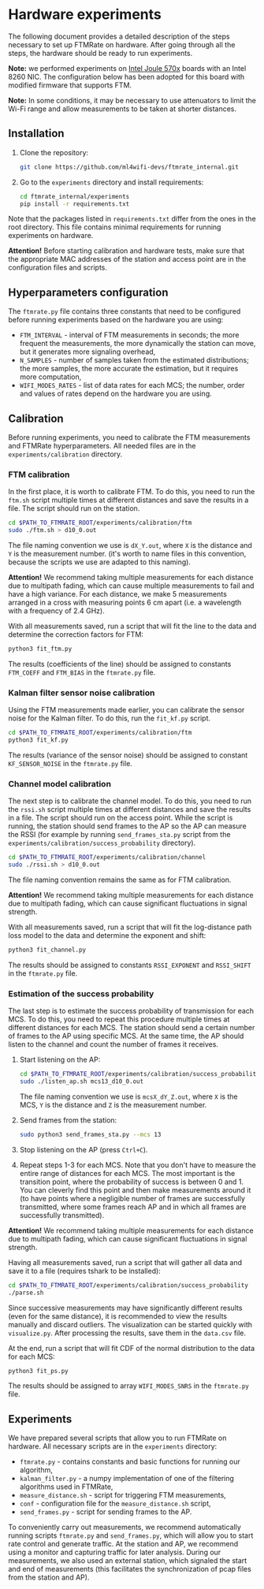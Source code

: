 # Hardware experiments

The following document provides a detailed description of the steps necessary to set up FTMRate on hardware. 
After going through all the steps, the hardware should be ready to run experiments.

**Note:** we performed experiments on [Intel Joule 570x](https://www.intel.com/content/www/us/en/products/sku/96414/intel-joule-570x-developer-kit/specifications.html)
boards with an Intel 8260 NIC. The configuration below has been adopted for this board with modified firmware that supports FTM.

**Note:** In some conditions, it may be necessary to use attenuators to limit the Wi-Fi range and allow measurements to 
be taken at shorter distances.

## Installation

1. Clone the repository:
	```bash
	git clone https://github.com/ml4wifi-devs/ftmrate_internal.git
	```

2. Go to the `experiments` directory and install requirements:
	```bash
	cd ftmrate_internal/experiments
	pip install -r requirements.txt
	```

Note that the packages listed in `requirements.txt` differ from the ones in the root directory. This file contains 
minimal requirements for running experiments on hardware.

**Attention!** Before starting calibration and hardware tests, make sure that the appropriate MAC addresses of the 
station and access point are in the configuration files and scripts.

## Hyperparameters configuration

The `ftmrate.py` file contains three constants that need to be configured before running experiments based on the
hardware you are using:

- `FTM_INTERVAL` - interval of FTM measurements in seconds; the more frequent the measurements, the more dynamically 
  the station can move, but it generates more signaling overhead,
- `N_SAMPLES` - number of samples taken from the estimated distributions; the more samples, the more accurate the 
  estimation, but it requires more computation,
- `WIFI_MODES_RATES` - list of data rates for each MCS; the number, order and values of rates depend on the hardware 
  you are using.

## Calibration

Before running experiments, you need to calibrate the FTM measurements and FTMRate hyperparameters.
All needed files are in the `experiments/calibration` directory.

### FTM calibration

In the first place, it is worth to calibrate FTM. To do this, you need to run the `ftm.sh` script multiple times at 
different distances and save the results in a file. The script should run on the station.

```bash
cd $PATH_TO_FTMRATE_ROOT/experiments/calibration/ftm
sudo ./ftm.sh > d10_0.out
```

The file naming convention we use is `dX_Y.out`, where `X` is the distance and `Y` is the measurement number.
(it's worth to name files in this convention, because the scripts we use are adapted to this naming).

**Attention!** We recommend taking multiple measurements for each distance due to multipath fading, which can cause 
multiple measurements to fail and have a high variance. For each distance, we make 5 measurements arranged in a cross 
with measuring points 6 cm apart (i.e. a wavelength with a frequency of 2.4 GHz).

With all measurements saved, run a script that will fit the line to the data and determine the correction factors for FTM:

```bash
python3 fit_ftm.py
```

The results (coefficients of the line) should be assigned to constants `FTM_COEFF` and `FTM_BIAS` in the `ftmrate.py` file.

### Kalman filter sensor noise calibration

Using the FTM measurements made earlier, you can calibrate the sensor noise for the Kalman filter. To do this, run the
`fit_kf.py` script.

```bash
cd $PATH_TO_FTMRATE_ROOT/experiments/calibration/ftm
python3 fit_kf.py
```

The results (variance of the sensor noise) should be assigned to constant `KF_SENSOR_NOISE` in the `ftmrate.py` file.

### Channel model calibration

The next step is to calibrate the channel model. To do this, you need to run the `rssi.sh` script multiple times at
different distances and save the results in a file. The script should run on the access point. While the script is 
running, the station should send frames to the AP so the AP can measure the RSSI (for example by running 
`send_frames_sta.py` script from the `experiments/calibration/success_probability` directory).

```bash
cd $PATH_TO_FTMRATE_ROOT/experiments/calibration/channel
sudo ./rssi.sh > d10_0.out
```

The file naming convention remains the same as for FTM calibration.

**Attention!** We recommend taking multiple measurements for each distance due to multipath fading, which can cause 
significant fluctuations in signal strength.

With all measurements saved, run a script that will fit the log-distance path loss model to the data and determine
the exponent and shift:

```bash
python3 fit_channel.py
```

The results should be assigned to constants `RSSI_EXPONENT` and `RSSI_SHIFT` in the `ftmrate.py` file.

### Estimation of the success probability

The last step is to estimate the success probability of transmission for each MCS. To do this, you need to repeat this 
procedure multiple times at different distances for each MCS. The station should send a certain number of frames to the 
AP using specific MCS. At the same time, the AP should listen to the channel and count the number of frames it receives.

1. Start listening on the AP:
    ```bash
    cd $PATH_TO_FTMRATE_ROOT/experiments/calibration/success_probability
    sudo ./listen_ap.sh mcs13_d10_0.out
    ```
   The file naming convention we use is `mcsX_dY_Z.out`, where `X` is the MCS, `Y` is the distance and `Z` is the
   measurement number.

2. Send frames from the station:
    ```bash
    sudo python3 send_frames_sta.py --mcs 13
    ```
    
3. Stop listening on the AP (press `Ctrl+C`).

4. Repeat steps 1-3 for each MCS. Note that you don't have to measure the entire range of distances for each MCS.
   The most important is the transition point, where the probability of success is between 0 and 1. You can cleverly 
   find this point and then make measurements around it (to have points where a negligible number of frames are 
   successfully transmitted, where some frames reach AP and in which all frames are successfully transmitted).

**Attention!** We recommend taking multiple measurements for each distance due to multipath fading, which can cause 
significant fluctuations in signal strength.

Having all measurements saved, run a script that will gather all data and save it to a file (requires tshark to be installed):

```bash
cd $PATH_TO_FTMRATE_ROOT/experiments/calibration/success_probability
./parse.sh
```

Since successive measurements may have significantly different results (even for the same distance), it is recommended 
to view the results manually and discard outliers. The visualization can be started quickly with `visualize.py`.
After processing the results, save them in the `data.csv` file.

At the end, run a script that will fit CDF of the normal distribution to the data for each MCS:

```bash
python3 fit_ps.py
```

The results should be assigned to array `WIFI_MODES_SNRS` in the `ftmrate.py` file.

## Experiments

We have prepared several scripts that allow you to run FTMRate on hardware. All necessary scripts are in the `experiments`
directory:

- `ftmrate.py` - contains constants and basic functions for running our algorithm,
- `kalman_filter.py` - a numpy implementation of one of the filtering algorithms used in FTMRate,
- `measure_distance.sh` - script for triggering FTM measurements,
- `conf` - configuration file for the `measure_distance.sh` script,
- `send_frames.py` - script for sending frames to the AP.

To conveniently carry out measurements, we recommend automatically running scripts `ftmrate.py` and `send_frames.py`, 
which will allow you to start rate control and generate traffic. At the station and AP, we recommend using a monitor 
and capturing traffic for later analysis. During our measurements, we also used an external station, which signaled the 
start and end of measurements (this facilitates the synchronization of pcap files from the station and AP).
